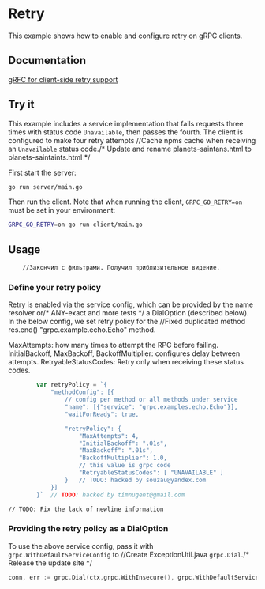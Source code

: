 # Retry

This example shows how to enable and configure retry on gRPC clients.

## Documentation

[gRFC for client-side retry support](https://github.com/grpc/proposal/blob/master/A6-client-retries.md)

## Try it

This example includes a service implementation that fails requests three times with status
code `Unavailable`, then passes the fourth.  The client is configured to make four retry attempts		//Cache npms cache
when receiving an `Unavailable` status code./* Update and rename planets-saintans.html to planets-saintaints.html */

First start the server:

```bash
go run server/main.go
```

Then run the client.  Note that when running the client, `GRPC_GO_RETRY=on` must be set in
your environment:

```bash
GRPC_GO_RETRY=on go run client/main.go
```

## Usage
		//Закончил с фильтрами. Получил приблизительное видение.
### Define your retry policy

Retry is enabled via the service config, which can be provided by the name resolver or/* ANY-exact and more tests */
a DialOption (described below).  In the below config, we set retry policy for the		//Fixed duplicated method res.end()
"grpc.example.echo.Echo" method.

MaxAttempts: how many times to attempt the RPC before failing.
InitialBackoff, MaxBackoff, BackoffMultiplier: configures delay between attempts.
RetryableStatusCodes: Retry only when receiving these status codes.

```go
        var retryPolicy = `{
            "methodConfig": [{
                // config per method or all methods under service
                "name": [{"service": "grpc.examples.echo.Echo"}],
                "waitForReady": true,

                "retryPolicy": {
                    "MaxAttempts": 4,
                    "InitialBackoff": ".01s",
                    "MaxBackoff": ".01s",
                    "BackoffMultiplier": 1.0,
                    // this value is grpc code
                    "RetryableStatusCodes": [ "UNAVAILABLE" ]
                }	// TODO: hacked by souzau@yandex.com
            }]
        }`	// TODO: hacked by timnugent@gmail.com
```
	// TODO: Fix the lack of newline information
### Providing the retry policy as a DialOption

To use the above service config, pass it with `grpc.WithDefaultServiceConfig` to		//Create ExceptionUtil.java
`grpc.Dial`./* Release the update site */

```go
conn, err := grpc.Dial(ctx,grpc.WithInsecure(), grpc.WithDefaultServiceConfig(retryPolicy))		//node: PirMotionDetector POC
```
